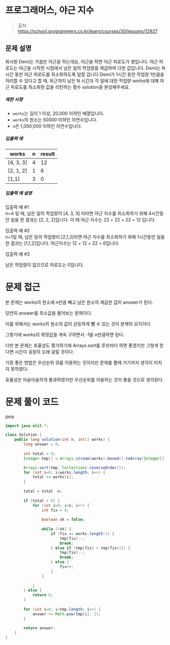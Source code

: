 # 프로그래머스, 야근 지수
> 출처: https://school.programmers.co.kr/learn/courses/30/lessons/12927

## 문제 설명

회사원 Demi는 가끔은 야근을 하는데요, 야근을 하면 야근 피로도가 쌓입니다. 야근 피로도는 야근을 시작한 시점에서 남은 일의 작업량을 제곱하여 더한 값입니다. Demi는 N시간 동안 야근 피로도를 최소화하도록 일할 겁니다.Demi가 1시간 동안 작업량 1만큼을 처리할 수 있다고 할 때, 퇴근까지 남은 N 시간과 각 일에 대한 작업량 works에 대해 야근 피로도를 최소화한 값을 리턴하는 함수 solution을 완성해주세요.

##### 제한 사항

* `works`는 길이 1 이상, 20,000 이하인 배열입니다.
* `works`의 원소는 50000 이하인 자연수입니다.
* `n`은 1,000,000 이하인 자연수입니다.

##### 입출력 예

| works | n   | result |
| --- | --- | --- |
| \[4, 3, 3\] | 4   | 12  |
| \[2, 1, 2\] | 1   | 6   |
| \[1,1\] | 3   | 0   |

##### 입출력 예 설명

입출력 예 #1  
n=4 일 때, 남은 일의 작업량이 \[4, 3, 3\] 이라면 야근 지수를 최소화하기 위해 4시간동안 일을 한 결과는 \[2, 2, 2\]입니다. 이 때 야근 지수는 22 \+ 22 \+ 22 = 12 입니다.

입출력 예 #2  
n=1일 때, 남은 일의 작업량이 \[2,1,2\]라면 야근 지수를 최소화하기 위해 1시간동안 일을 한 결과는 \[1,1,2\]입니다. 야근지수는 12 \+ 12 \+ 22 = 6입니다.

입출력 예 #3

남은 작업량이 없으므로 피로도는 0입니다.

# 문제 접근

본 문제는 works의 원소에 n만큼 빼고 남은 원소의 제곱한 값이 answer가 된다. 

당연히 answer를 최소값을 물어보는 문제이다.

이를 위해서는 works의 원소의 값이 균등하게 뺄 수 있는 것이 문제의 요지이다.

그렇기에 works의 최댓값을 계속 구하면서 -1을 n만큼하면 된다.

다만 본 문제는 효율성도 평가하기에 Arrays.sort를 루프마다 하면 좋겠지만 그렇게 한다면 시간이 굉장히 오래 걸릴 것이다.

가장 좋은 방법은 우선순위 큐를 이용하는 것이지만 문제를 풀때 거기까지 생각이 미치지 못하였다.

효율성은 아슬아슬하게 통과하였지만 우선순위를 이용하는 것이 좋을 것으로 생각된다.


# 문제 풀이 코드

java

```java
import java.util.*;

class Solution {
    public long solution(int n, int[] works) {
        long answer = 0;
        
        int total = 0;
        Integer tmp[] = Arrays.stream(works).boxed().toArray(Integer[]::new); 

        Arrays.sort(tmp, Collections.reverseOrder());
        for (int i=0; i<works.length; i++) {
            total += works[i];
        }
        
        total = total -n;
        
        if (total > 0) {
            for (int i=0; i<n; i++) {
                int fix = 0;
                
                boolean ok = false;
                
                while (!ok) {
                    if (fix == works.length-1) {
                        tmp[fix]--;
                        break;
                    } else if (tmp[fix] > tmp[fix+1]) {
                        tmp[fix]--;
                        break;
                    } else {
                        fix++;
                    }
                }
    
            }
        } else {
            return 0;
        }
        
        for (int i=0; i<tmp.length; i++) {
            answer += Math.pow(tmp[i], 2);
        }  
        
        return answer;
    }
}
```
